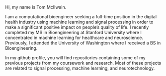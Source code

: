 Hi, my name is Tom McIlwain.

I am a computational bioengineer seeking a full-time position in the digital health industry using machine learning and signal processing in order to make a significant positive impact on people’s quality of life. I recently completed my MS in Bioengineering at Stanford University where I concentrated in machine learning for healthcare and neuroscience. Previously, I attended the University of Washington where I received a BS in Bioengineering.

In my github profile, you will find repositories containing some of my previous projects from my coursework and research. Most of these projects are related to signal processing, machine learning, and neurotechnology.
